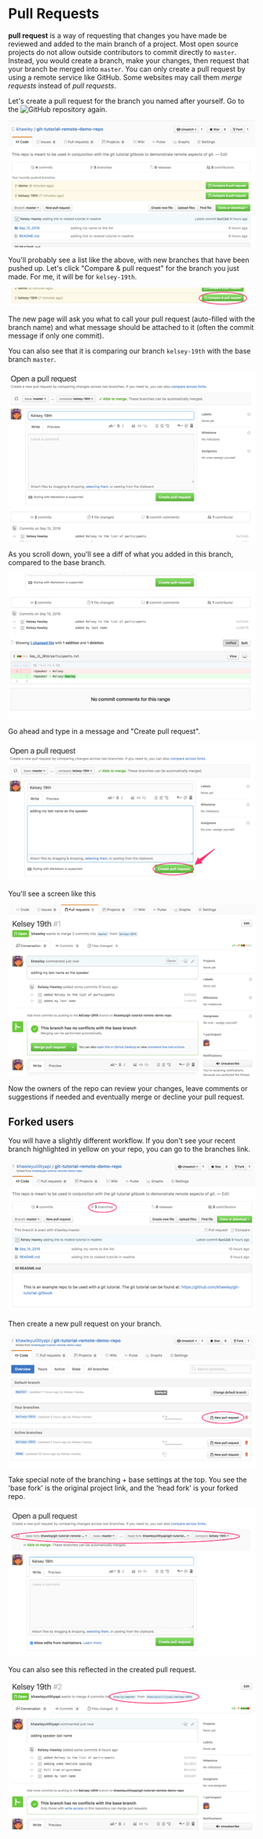 # Pull Requests

**pull request** is a way of requesting that changes you have made be reviewed and added to the main branch of a project.  Most open source projects do not allow outside contributors to commit directly to `master`.  Instead, you would create a branch, make your changes, then request that your branch be merged into `master`.  You can only create a pull request by using a remote service like GitHub.  Some websites may call them _merge requests_ instead of _pull requests_.


Let's create a pull request for the branch you named after yourself.  Go to the ![GitHub repository](https://github.com/khawley/git-tutorial-remote-demo-repo) again.

![github recent branches](./images/github-recent-branches.png)

You'll probably see a list like the above, with new branches that have been pushed up.  Let's click "Compare & pull request" for the branch you just made.  For me, it will be for `kelsey-19th`.

![github compare button](./images/github-compare-button.png)


The new page will ask you what to call your pull request (auto-filled with the branch name) and what message should be attached to it (often the commit message if only one commit).

You can also see that it is comparing our branch `kelsey-19th` with the base branch `master`.

![github pull request part 1](./images/github-pr-pt-1.png)

As you scroll down, you'll see a diff of what you added in this branch, compared to the base branch.

![github pull request diff](./images/github-pr-pt-2.png)

Go ahead and type in a message and "Create pull request".

![github create pull request](./images/github-create-pr.png)

You'll see a screen like this

![github pull request created](./images/github-pr-created.png)

Now the owners of the repo can review your changes, leave comments or suggestions if needed and eventually merge or decline your pull request.

## Forked users

You will have a slightly different workflow.  If you don't see your recent branch highlighted in yellow on your repo, you can go to the branches link.

![github forked branches link](./images/github-forked-branches-link.png)

Then create a new pull request on your branch.

![github forked branches](./images/github-forked-branches.png)

Take special note of the branching + base settings at the top.  You see the 'base fork' is the original project link, and the 'head fork' is your forked repo.

![github forked pull request](./images/github-forked-pr.png)

You can also see this reflected in the created pull request.

![github forked pull request created](./images/github-forked-pr-created.png)
